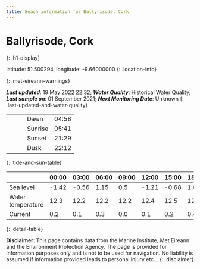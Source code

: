 ```yaml
---
title: Beach information for Ballyrisode, Cork
---
```

# Ballyrisode, Cork 
{: .h1-display}

latitude: 51.500294, longitude: -9.66000000
{: .location-info}


{: .met-eireann-warnings}

___Last updated___: 19 May 2022 22:32; ___Water Quality___: Historical Water Quality;
___Last sample on___: 01 September 2021; ___Next Monitoring Date___: Unknown
{: .last-updated-and-water-quality}

|   |   |   |   |   |
|---|---|---|---|---|
|   |   |   | Dawn  | 04:58 |
|   |   |   | Sunrise  | 05:41 |
|   |   |   | Sunset  | 21:29 |
|   |   |   | Dusk  | 22:12 |
{: .tide-and-sun-table}

<div></div>

| | 00:00 | 03:00 | 06:00 | 09:00 | 12:00 | 15:00 | 18:00 | 21:00 |
|---|---|---|---|---|---|---|---|---|
| Sea level | -1.42 | -0.56 | 1.15 | 0.5| -1.21 | -0.68 | 1.04 | 0.72 |
| Water temperature | 12.3 | 12.2 | 12.2 | 12.2 | 12.4 | 12.5 | 12.5 | 12.4 |
| Current | 0.2 | 0.1 | 0.3 | 0.0 | 0.1| 0.2 | 0.4 | 0.0 |
{: .detail-table}

__Disclaimer__: This page contains data from the Marine Institute,
Met Eireann and the Environment Protection Agency. The page is provided for
information purposes only and is not to be used for navigation. No liability
is assumed if information provided leads to personal injury etc...
{: .disclaimer}